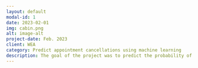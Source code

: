 ```yaml
---
layout: default
modal-id: 1
date: 2023-02-01
img: cabin.png
alt: image-alt
project-date: Feb. 2023
client: WEA
category: Predict appointment cancellations using machine learning
description: The goal of the project was to predict the probability of appointment cancellations using different machine learning algorithms.
---
```

